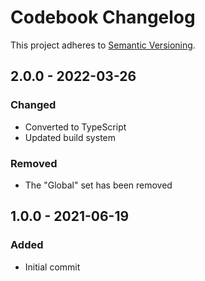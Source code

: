 # Codebook Changelog

This project adheres to [Semantic Versioning](https://semver.org/spec/v2.0.0.html).

## 2.0.0 - 2022-03-26

### Changed

* Converted to TypeScript
* Updated build system

### Removed

* The "Global" set has been removed

## 1.0.0 - 2021-06-19

### Added

* Initial commit

